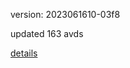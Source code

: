 version: 2023061610-03f8

updated 163 avds

[details](https://github.com/0x74f917491bfa7ebfa379/ali_avd_db/blob/master/change_log/2023/06/16/10/03f8.txt)